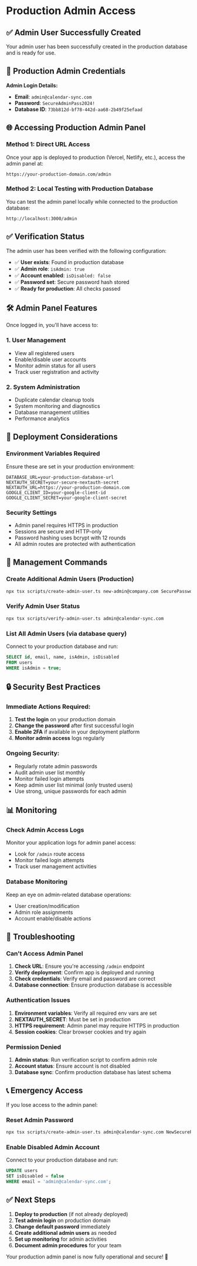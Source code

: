 # Production Admin Access

## ✅ Admin User Successfully Created

Your admin user has been successfully created in the production database and is ready for use.

## 🔐 Production Admin Credentials

**Admin Login Details:**
- **Email**: `admin@calendar-sync.com`
- **Password**: `SecureAdminPass2024!`
- **Database ID**: `73bb812d-bf78-442d-aa68-2b49f25efaad`

## 🌐 Accessing Production Admin Panel

### Method 1: Direct URL Access
Once your app is deployed to production (Vercel, Netlify, etc.), access the admin panel at:
```
https://your-production-domain.com/admin
```

### Method 2: Local Testing with Production Database
You can test the admin panel locally while connected to the production database:
```
http://localhost:3000/admin
```

## ✅ Verification Status

The admin user has been verified with the following configuration:
- ✅ **User exists**: Found in production database
- ✅ **Admin role**: `isAdmin: true`
- ✅ **Account enabled**: `isDisabled: false`
- ✅ **Password set**: Secure password hash stored
- ✅ **Ready for production**: All checks passed

## 🛠️ Admin Panel Features

Once logged in, you'll have access to:

### 1. User Management
- View all registered users
- Enable/disable user accounts
- Monitor admin status for all users
- Track user registration and activity

### 2. System Administration
- Duplicate calendar cleanup tools
- System monitoring and diagnostics
- Database management utilities
- Performance analytics

## 🚀 Deployment Considerations

### Environment Variables Required
Ensure these are set in your production environment:
```env
DATABASE_URL=your-production-database-url
NEXTAUTH_SECRET=your-secure-nextauth-secret
NEXTAUTH_URL=https://your-production-domain.com
GOOGLE_CLIENT_ID=your-google-client-id
GOOGLE_CLIENT_SECRET=your-google-client-secret
```

### Security Settings
- Admin panel requires HTTPS in production
- Sessions are secure and HTTP-only
- Password hashing uses bcrypt with 12 rounds
- All admin routes are protected with authentication

## 🔧 Management Commands

### Create Additional Admin Users (Production)
```bash
npx tsx scripts/create-admin-user.ts new-admin@company.com SecurePassword123!
```

### Verify Admin User Status
```bash
npx tsx scripts/verify-admin-user.ts admin@calendar-sync.com
```

### List All Admin Users (via database query)
Connect to your production database and run:
```sql
SELECT id, email, name, isAdmin, isDisabled 
FROM users 
WHERE isAdmin = true;
```

## 🔒 Security Best Practices

### Immediate Actions Required:
1. **Test the login** on your production domain
2. **Change the password** after first successful login
3. **Enable 2FA** if available in your deployment platform
4. **Monitor admin access** logs regularly

### Ongoing Security:
- Regularly rotate admin passwords
- Audit admin user list monthly
- Monitor failed login attempts
- Keep admin user list minimal (only trusted users)
- Use strong, unique passwords for each admin

## 📊 Monitoring

### Check Admin Access Logs
Monitor your application logs for admin panel access:
- Look for `/admin` route access
- Monitor failed login attempts
- Track user management activities

### Database Monitoring
Keep an eye on admin-related database operations:
- User creation/modification
- Admin role assignments
- Account enable/disable actions

## 🚨 Troubleshooting

### Can't Access Admin Panel
1. **Check URL**: Ensure you're accessing `/admin` endpoint
2. **Verify deployment**: Confirm app is deployed and running
3. **Check credentials**: Verify email and password are correct
4. **Database connection**: Ensure production database is accessible

### Authentication Issues
1. **Environment variables**: Verify all required env vars are set
2. **NEXTAUTH_SECRET**: Must be set in production
3. **HTTPS requirement**: Admin panel may require HTTPS in production
4. **Session cookies**: Clear browser cookies and try again

### Permission Denied
1. **Admin status**: Run verification script to confirm admin role
2. **Account status**: Ensure account is not disabled
3. **Database sync**: Confirm production database has latest schema

## 📞 Emergency Access

If you lose access to the admin panel:

### Reset Admin Password
```bash
npx tsx scripts/create-admin-user.ts admin@calendar-sync.com NewSecurePassword123!
```

### Enable Disabled Admin Account
Connect to your production database and run:
```sql
UPDATE users 
SET isDisabled = false 
WHERE email = 'admin@calendar-sync.com';
```

## ✅ Next Steps

1. **Deploy to production** (if not already deployed)
2. **Test admin login** on production domain
3. **Change default password** immediately
4. **Create additional admin users** as needed
5. **Set up monitoring** for admin activities
6. **Document admin procedures** for your team

Your production admin panel is now fully operational and secure! 🎉